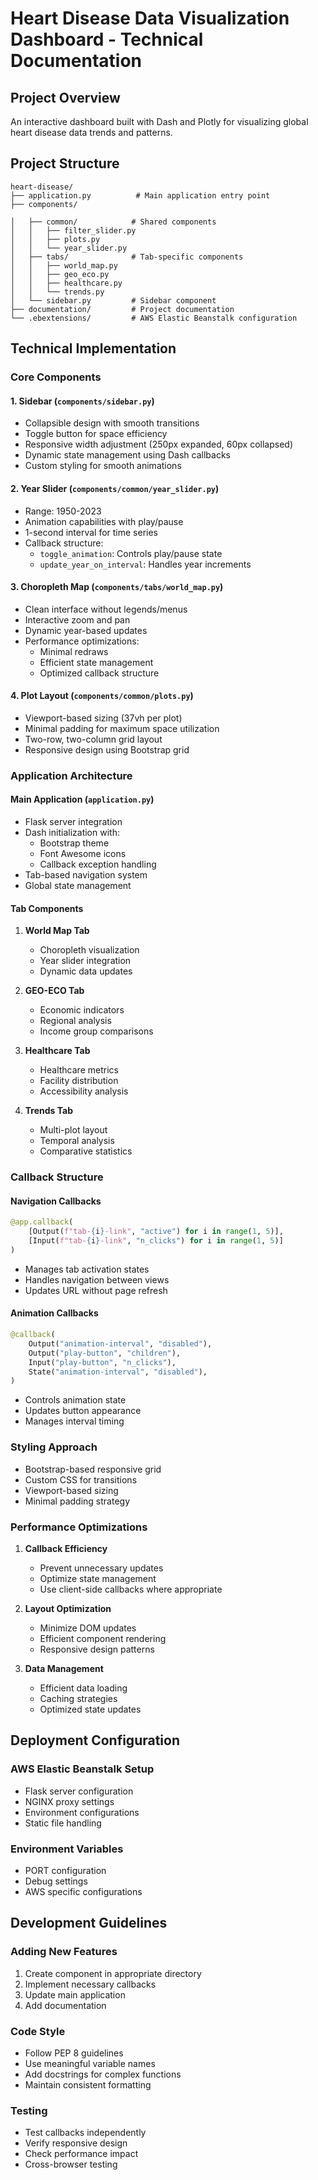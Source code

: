 # Heart Disease Data Visualization Dashboard - Technical Documentation

## Project Overview
An interactive dashboard built with Dash and Plotly for visualizing global heart disease data trends and patterns.

## Project Structure

```
heart-disease/
├── application.py          # Main application entry point
├── components/
   
│   ├── common/            # Shared components
│   │   ├── filter_slider.py
│   │   ├── plots.py
│   │   └── year_slider.py
│   ├── tabs/              # Tab-specific components
│   │   ├── world_map.py
│   │   ├── geo_eco.py
│   │   ├── healthcare.py
│   │   └── trends.py
│   └── sidebar.py         # Sidebar component
├── documentation/         # Project documentation
└── .ebextensions/         # AWS Elastic Beanstalk configuration
```

## Technical Implementation

### Core Components

#### 1. Sidebar (`components/sidebar.py`)
- Collapsible design with smooth transitions
- Toggle button for space efficiency
- Responsive width adjustment (250px expanded, 60px collapsed)
- Dynamic state management using Dash callbacks
- Custom styling for smooth animations

#### 2. Year Slider (`components/common/year_slider.py`)
- Range: 1950-2023
- Animation capabilities with play/pause
- 1-second interval for time series
- Callback structure:
  - `toggle_animation`: Controls play/pause state
  - `update_year_on_interval`: Handles year increments

#### 3. Choropleth Map (`components/tabs/world_map.py`)
- Clean interface without legends/menus
- Interactive zoom and pan
- Dynamic year-based updates
- Performance optimizations:
  - Minimal redraws
  - Efficient state management
  - Optimized callback structure

#### 4. Plot Layout (`components/common/plots.py`)
- Viewport-based sizing (37vh per plot)
- Minimal padding for maximum space utilization
- Two-row, two-column grid layout
- Responsive design using Bootstrap grid

### Application Architecture

#### Main Application (`application.py`)
- Flask server integration
- Dash initialization with:
  - Bootstrap theme
  - Font Awesome icons
  - Callback exception handling
- Tab-based navigation system
- Global state management

#### Tab Components
1. **World Map Tab**
   - Choropleth visualization
   - Year slider integration
   - Dynamic data updates

2. **GEO-ECO Tab**
   - Economic indicators
   - Regional analysis
   - Income group comparisons

3. **Healthcare Tab**
   - Healthcare metrics
   - Facility distribution
   - Accessibility analysis

4. **Trends Tab**
   - Multi-plot layout
   - Temporal analysis
   - Comparative statistics

### Callback Structure

#### Navigation Callbacks
```python
@app.callback(
    [Output(f"tab-{i}-link", "active") for i in range(1, 5)],
    [Input(f"tab-{i}-link", "n_clicks") for i in range(1, 5)]
)
```
- Manages tab activation states
- Handles navigation between views
- Updates URL without page refresh

#### Animation Callbacks
```python
@callback(
    Output("animation-interval", "disabled"),
    Output("play-button", "children"),
    Input("play-button", "n_clicks"),
    State("animation-interval", "disabled"),
)
```
- Controls animation state
- Updates button appearance
- Manages interval timing

### Styling Approach
- Bootstrap-based responsive grid
- Custom CSS for transitions
- Viewport-based sizing
- Minimal padding strategy

### Performance Optimizations
1. **Callback Efficiency**
   - Prevent unnecessary updates
   - Optimize state management
   - Use client-side callbacks where appropriate

2. **Layout Optimization**
   - Minimize DOM updates
   - Efficient component rendering
   - Responsive design patterns

3. **Data Management**
   - Efficient data loading
   - Caching strategies
   - Optimized state updates

## Deployment Configuration

### AWS Elastic Beanstalk Setup
- Flask server configuration
- NGINX proxy settings
- Environment configurations
- Static file handling

### Environment Variables
- PORT configuration
- Debug settings
- AWS specific configurations

## Development Guidelines

### Adding New Features
1. Create component in appropriate directory
2. Implement necessary callbacks
3. Update main application
4. Add documentation

### Code Style
- Follow PEP 8 guidelines
- Use meaningful variable names
- Add docstrings for complex functions
- Maintain consistent formatting

### Testing
- Test callbacks independently
- Verify responsive design
- Check performance impact
- Cross-browser testing

